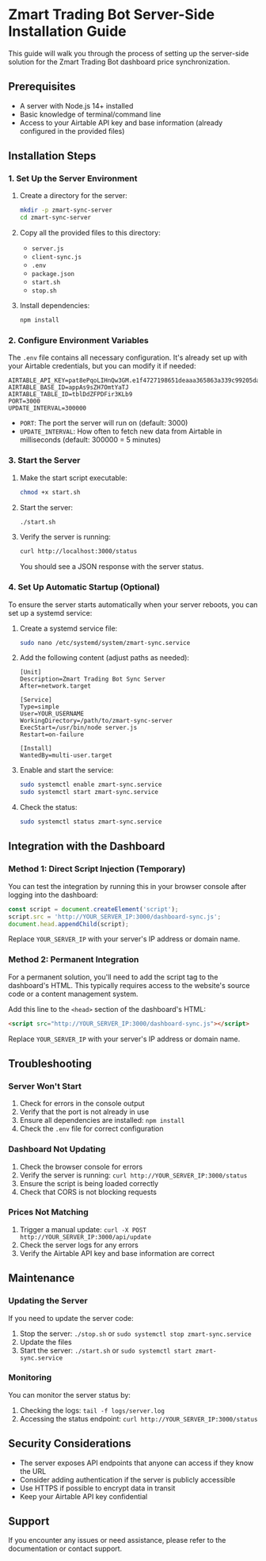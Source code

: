 # Zmart Trading Bot Server-Side Installation Guide

This guide will walk you through the process of setting up the server-side solution for the Zmart Trading Bot dashboard price synchronization.

## Prerequisites

- A server with Node.js 14+ installed
- Basic knowledge of terminal/command line
- Access to your Airtable API key and base information (already configured in the provided files)

## Installation Steps

### 1. Set Up the Server Environment

1. Create a directory for the server:
   ```bash
   mkdir -p zmart-sync-server
   cd zmart-sync-server
   ```

2. Copy all the provided files to this directory:
   - `server.js`
   - `client-sync.js`
   - `.env`
   - `package.json`
   - `start.sh`
   - `stop.sh`

3. Install dependencies:
   ```bash
   npm install
   ```

### 2. Configure Environment Variables

The `.env` file contains all necessary configuration. It's already set up with your Airtable credentials, but you can modify it if needed:

```
AIRTABLE_API_KEY=pat8ePqoLIHnQw3GM.e1f4727198651deaaa365863a339c99205da1664746f9be7577f776624b0e6f6
AIRTABLE_BASE_ID=appAs9sZH7OmtYaTJ
AIRTABLE_TABLE_ID=tblDdZFPDFir3KLb9
PORT=3000
UPDATE_INTERVAL=300000
```

- `PORT`: The port the server will run on (default: 3000)
- `UPDATE_INTERVAL`: How often to fetch new data from Airtable in milliseconds (default: 300000 = 5 minutes)

### 3. Start the Server

1. Make the start script executable:
   ```bash
   chmod +x start.sh
   ```

2. Start the server:
   ```bash
   ./start.sh
   ```

3. Verify the server is running:
   ```bash
   curl http://localhost:3000/status
   ```
   
   You should see a JSON response with the server status.

### 4. Set Up Automatic Startup (Optional)

To ensure the server starts automatically when your server reboots, you can set up a systemd service:

1. Create a systemd service file:
   ```bash
   sudo nano /etc/systemd/system/zmart-sync.service
   ```

2. Add the following content (adjust paths as needed):
   ```
   [Unit]
   Description=Zmart Trading Bot Sync Server
   After=network.target

   [Service]
   Type=simple
   User=YOUR_USERNAME
   WorkingDirectory=/path/to/zmart-sync-server
   ExecStart=/usr/bin/node server.js
   Restart=on-failure

   [Install]
   WantedBy=multi-user.target
   ```

3. Enable and start the service:
   ```bash
   sudo systemctl enable zmart-sync.service
   sudo systemctl start zmart-sync.service
   ```

4. Check the status:
   ```bash
   sudo systemctl status zmart-sync.service
   ```

## Integration with the Dashboard

### Method 1: Direct Script Injection (Temporary)

You can test the integration by running this in your browser console after logging into the dashboard:

```javascript
const script = document.createElement('script');
script.src = 'http://YOUR_SERVER_IP:3000/dashboard-sync.js';
document.head.appendChild(script);
```

Replace `YOUR_SERVER_IP` with your server's IP address or domain name.

### Method 2: Permanent Integration

For a permanent solution, you'll need to add the script tag to the dashboard's HTML. This typically requires access to the website's source code or a content management system.

Add this line to the `<head>` section of the dashboard's HTML:

```html
<script src="http://YOUR_SERVER_IP:3000/dashboard-sync.js"></script>
```

Replace `YOUR_SERVER_IP` with your server's IP address or domain name.

## Troubleshooting

### Server Won't Start

1. Check for errors in the console output
2. Verify that the port is not already in use
3. Ensure all dependencies are installed: `npm install`
4. Check the `.env` file for correct configuration

### Dashboard Not Updating

1. Check the browser console for errors
2. Verify the server is running: `curl http://YOUR_SERVER_IP:3000/status`
3. Ensure the script is being loaded correctly
4. Check that CORS is not blocking requests

### Prices Not Matching

1. Trigger a manual update: `curl -X POST http://YOUR_SERVER_IP:3000/api/update`
2. Check the server logs for any errors
3. Verify the Airtable API key and base information are correct

## Maintenance

### Updating the Server

If you need to update the server code:

1. Stop the server: `./stop.sh` or `sudo systemctl stop zmart-sync.service`
2. Update the files
3. Start the server: `./start.sh` or `sudo systemctl start zmart-sync.service`

### Monitoring

You can monitor the server status by:

1. Checking the logs: `tail -f logs/server.log`
2. Accessing the status endpoint: `curl http://YOUR_SERVER_IP:3000/status`

## Security Considerations

- The server exposes API endpoints that anyone can access if they know the URL
- Consider adding authentication if the server is publicly accessible
- Use HTTPS if possible to encrypt data in transit
- Keep your Airtable API key confidential

## Support

If you encounter any issues or need assistance, please refer to the documentation or contact support.
